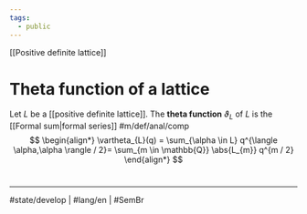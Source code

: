 ```yaml
---
tags:
  - public
---
```

[[Positive definite lattice]]
# Theta function of a lattice

Let $L$ be a [[positive definite lattice]].
The **theta function** $\vartheta_{L}$ of $L$ is the [[Formal sum|formal series]] #m/def/anal/comp  
$$
\begin{align*}
\vartheta_{L}(q) = \sum_{\alpha \in L} q^{\langle \alpha,\alpha \rangle / 2}= \sum_{m \in \mathbb{Q}} \abs{L_{m}} q^{m / 2}
\end{align*}
$$


#
---
#state/develop | #lang/en | #SemBr
